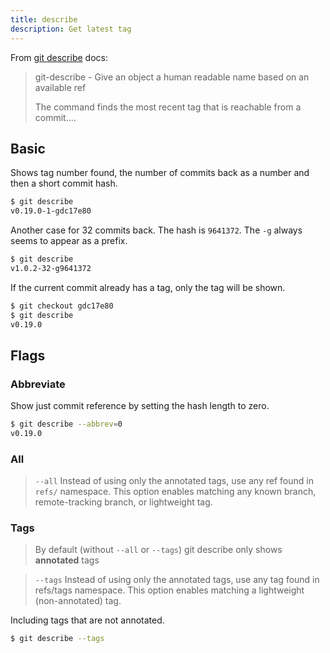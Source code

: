 ```yaml
---
title: describe
description: Get latest tag
---
```


From [git describe](https://git-scm.com/docs/git-describe) docs:

> git-describe - Give an object a human readable name based on an available ref
>
> The command finds the most recent tag that is reachable from a commit....

## Basic

Shows tag number found, the number of commits back as a number and then a short commit hash.

```sh
$ git describe
v0.19.0-1-gdc17e80
```

Another case for 32 commits back. The hash is `9641372`. The `-g` always seems to appear as a prefix.

```sh
$ git describe
v1.0.2-32-g9641372
```

If the current commit already has a tag, only the tag will be shown.

```sh
$ git checkout gdc17e80
$ git describe
v0.19.0
```


## Flags

### Abbreviate

Show just commit reference by setting the hash length to zero.

```sh
$ git describe --abbrev=0
v0.19.0
```

### All

> `--all` Instead of using only the annotated tags, use any ref found in `refs/` namespace. This option enables matching any known branch, remote-tracking branch, or lightweight tag.


### Tags

> By default (without `--all` or `--tags`) git describe only shows **annotated** tags

> `--tags` Instead of using only the annotated tags, use any tag found in refs/tags namespace. This option enables matching a lightweight (non-annotated) tag.


Including tags that are not annotated.

```sh
$ git describe --tags
```
